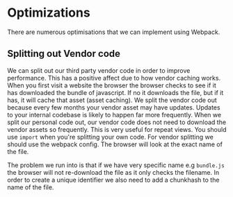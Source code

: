 # Optimizations

There are numerous optimisations that we can implement using Webpack.

## Splitting out Vendor code

We can split out our third party vendor code in order to improve performance. This has a positive affect due to how vendor caching works.
When you first visit a website the browser the browser checks to see if it has downloaded the bundle of javascript. If no it downloads the file, but if it has, it will cache that asset (asset caching).
We split the vendor code out because every few months your vendor asset may have updates. Updates to your internal codebase is likely to happen far more frequently. When we split our personal code out, our vendor code does not need to download the vendor assets so frequently. This is very useful for repeat views. You should use `import` when you're splitting your own code. For vendor splitting we should use the webpack config.
The browser will look at the exact name of the file.

The problem we run into is that if we have very specific name e.g `bundle.js` the browser will not re-download the file as it only checks the filename. In order to create a unique identifier we also need to add a chunkhash to the name of the file.
